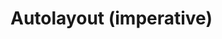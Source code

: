 # Autolayout (imperative)

<live-code class="full" :code="code" mode="html>iframe" :debounce="200">
  <template>
  <base href="${host}" /><script src="./importmap.js"></script>

  <style>
      body, html {
          width: 100%; height: 100%;
          margin: 0; padding: 0;
          overflow: hidden;
          touch-action: none; /* prevent touch drag from scrolling */
      }
  </style>

  <script type="module">
      import {
          AutoLayoutNode,
          Scene,
          AmbientLight,
          PointLight,
          MixedPlane,
          Sphere
      } from 'lume'

      const scene = new Scene().set({
          webgl: true,
      })

      document.body.append(scene)

      const ambientLight = new AmbientLight().set({
          intensity: 0.1,
      })

      scene.append(ambientLight)

      const pointLight = new PointLight().set({
          color: "white",
          position: "300 300 120",
          size: "0 0 0",
          castShadow: "true",
          intensity: "0.5",
          shadowRadius: 2,
          distance: 800,
          shadowBias: -0.01,
      })

      scene.append(pointLight)

      const sphere = new Sphere().set({
          size: [10, 10, 10],
          color: "white",
          receiveShadow: false,
          castShadow: false,
          mountPoint: [0.5, 0.5, 0.5],
          style: "pointer-events: none",
      })

      sphere.setAttribute('has', 'basic-material')
      pointLight.append(sphere)

      const vfl1 = `
          //viewport aspect-ratio:3/1 max-height:300
          H:|-[row:[child1(child2,child5)]-[child2]-[child5]]-|
          V:|-[row]-|
      `
      const vfl2 = `
          V:|-[child1(child3)]-[child3]-|
          V:|-[child2(child4)]-[child4]-|
          V:[child5(child4)]-|
          |-[child1(child2)]-[child2]-|
          |-[child3(child4,child5)]-[child4]-[child5]-|
      `

      const layout = new AutoLayoutNode().set({
          size: [600, 400],
          position: "0 0 0",
          alignPoint: " 0.5 0.5 0",
          mountPoint: " 0.5 0.5 0",
          visualFormat: vfl2,
          style: "background: rgba(0,0,0,0.3)",
      })

      const text = `
          This is a paragraph of text to show that it reflows when the
          size of the layout changes size so that the awesomeness can be
          observed in its fullness.
      `

      const child1 = new MixedPlane().set({
          color: 'deeppink'
      })

      child1.textContent = text
      layout.addToLayout(child1, 'child1')

      const child2 = new MixedPlane().set({
          color: 'deeppink'
      })

      child2.textContent = text
      layout.addToLayout(child2, 'child2')

      const child3 = new MixedPlane().set({
          color: 'deeppink'
      })

      child3.textContent = text
      layout.addToLayout(child3, 'child3')

      const child4 = new MixedPlane().set({
          color: 'deeppink'
      })

      child4.textContent = text
      layout.addToLayout(child4, 'child4')

      const child5 = new MixedPlane().set({
          color: 'deeppink'
      })

      child5.textContent = text
      layout.addToLayout(child5, 'child5')

      scene.append(layout);

      layout.size = (x,y,z,t) => [ 600+200*Math.sin(t/1000), 400+200*Math.sin(t/1000), z ]

      document.addEventListener('pointermove', e => {
          e.preventDefault()
          pointLight.position.x = e.clientX
          pointLight.position.y = e.clientY
      })

      let lastSize = 'big'
      let size = 'big' // or 'small'

      layout.on('sizechange', ({x, y, z}) => {
          if (x <= 600) size = 'small'
          else size = 'big'

          if (lastSize !== size) {
              if (size === 'small') layout.visualFormat = vfl1
              else layout.visualFormat = vfl2
          }

          lastSize = size
      })
  </script>
  </template>
</live-code>
